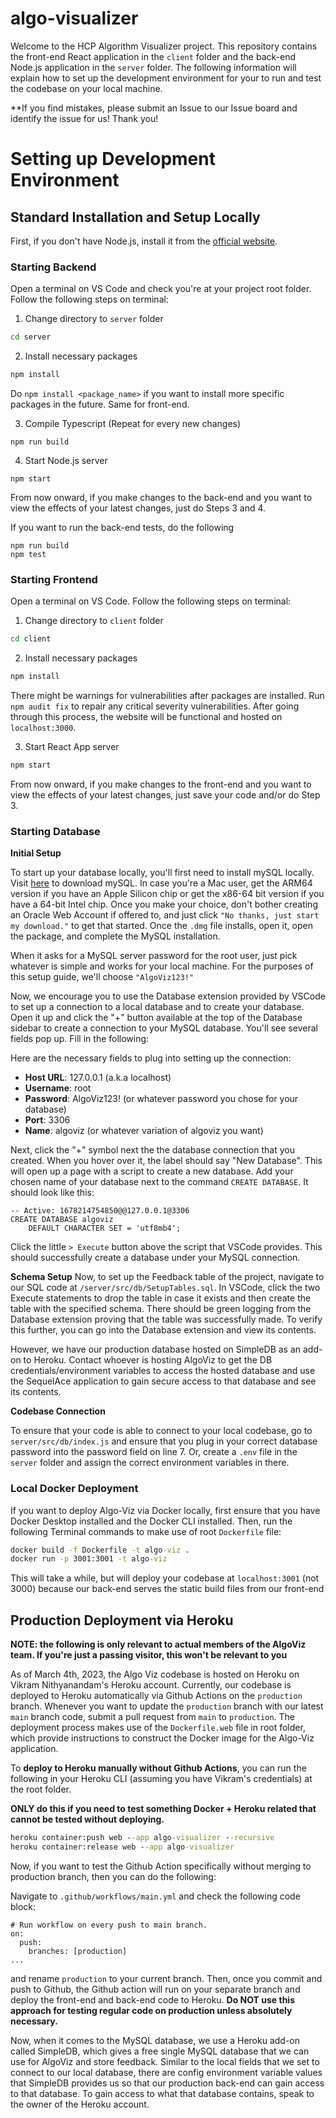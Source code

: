 # algo-visualizer

Welcome to the HCP Algorithm Visualizer project. This repository contains the front-end React application in the `client` folder and the back-end Node.js application in the `server` folder. The following information will explain how to set up the development environment for your to run and test the codebase on your local machine.

**If you find mistakes, please submit an Issue to our Issue board and identify the issue for us! Thank you!

# Setting up Development Environment

## Standard Installation and Setup Locally

First, if you don't have Node.js, install it from the [official website](https://nodejs.org/en/).


### Starting Backend

Open a terminal on VS Code and check you're at your project root folder. Follow the following steps on terminal:

1. Change directory to `server` folder
```cmd
cd server
```

2. Install necessary packages
```cmd
npm install
```
Do `npm install <package_name>` if you want to install more specific packages in the future. Same for front-end.

3. Compile Typescript (Repeat for every new changes)
```
npm run build
```

4. Start Node.js server
```
npm start
```

From now onward, if you make changes to the back-end and you want to view the effects of your latest changes, just do Steps 3 and 4.

If you want to run the back-end tests, do the following
```
npm run build
npm test
```


### Starting Frontend

Open a terminal on VS Code. Follow the following steps on terminal:

1. Change directory to `client` folder

```cmd
cd client
```

2. Install necessary packages

```cmd
npm install
```

There might be warnings for vulnerabilities after packages are installed. Run `npm audit fix` to repair any critical severity vulnerabilities. After going through this process, the website will be functional and hosted on `localhost:3000`.

3. Start React App server

```cmd
npm start
```

From now onward, if you make changes to the front-end and you want to view the effects of your latest changes, just save your code and/or do Step 3.


### Starting Database

**Initial Setup**

To start up your database locally, you'll first need to install mySQL locally. Visit [here](https://dev.mysql.com/downloads/mysql/) to download mySQL. In case you're a Mac user, get the ARM64 version if you have an Apple Silicon chip or get the x86-64 bit version if you have a 64-bit Intel chip. Once you make your choice, don't bother creating an Oracle Web Account if offered to, and just click `"No thanks, just start my download."` to get that started. Once the `.dmg` file installs, open it, open the package, and complete the MySQL installation.

When it asks for a MySQL server password for the root user, just pick whatever is simple and works for your local machine. For the purposes of this setup guide, we'll choose `"AlgoViz123!"`

Now, we encourage you to use the Database extension provided by VSCode to set up a connection to a local database and to create your database. Open it up and click the "+" button available at the top of the Database sidebar to create a connection to your MySQL database. You'll see several fields pop up. Fill in the following:

Here are the necessary fields to plug into setting up the connection:
- **Host URL**: 127.0.0.1 (a.k.a localhost)
- **Username**: root
- **Password**: AlgoViz123! (or whatever password you chose for your database)
- **Port**: 3306
- **Name**: algoviz (or whatever variation of algoviz you want)

Next, click the "+" symbol next the the database connection that you created. When you hover over it, the label should say "New Database". This will open up a page with a script to create a new database. Add your chosen name of your database next to the command `CREATE DATABASE`. It should look like this:

```code
-- Active: 1678214754850@@127.0.0.1@3306
CREATE DATABASE algoviz
    DEFAULT CHARACTER SET = 'utf8mb4';
```

Click the little `> Execute` button above the script that VSCode provides. This should successfully create a database under your MySQL connection.

**Schema Setup**
Now, to set up the Feedback table of the project, navigate to our SQL code at `/server/src/db/SetupTables.sql`. In VSCode, click the two Execute statements to drop the table in case it exists and then create the table with the specified schema. There should be green logging from the Database extension proving that the table was successfully made. To verify this further, you can go into the Database extension and view its contents.


However, we have our production database hosted on SimpleDB as an add-on to Heroku. Contact whoever is hosting AlgoViz to get the DB credentials/environment variables to access the hosted database and use the SequelAce application to gain secure access to that database and see its contents.

**Codebase Connection**

To ensure that your code is able to connect to your local codebase, go to `server/src/db/index.js` and ensure that you plug in your correct database password into the password field on line 7. Or, create a `.env` file in the `server` folder and assign the correct environment variables in there.


### Local Docker Deployment

If you want to deploy Algo-Viz via Docker locally, first ensure that you have Docker Desktop installed and the Docker CLI installed. Then, run the following Terminal commands to make use of root `Dockerfile` file:

```cmd
docker build -f Dockerfile -t algo-viz .
docker run -p 3001:3001 -t algo-viz
```

This will take a while, but will deploy your codebase at `localhost:3001` (not 3000) because our back-end serves the static build files from our front-end


## Production Deployment via Heroku

**NOTE: the following is only relevant to actual members of the AlgoViz team. If you're just a passing visitor, this won't be relevant to you**

As of March 4th, 2023, the Algo Viz codebase is hosted on Heroku on Vikram Nithyanandam's Heroku account.
Currently, our codebase is deployed to Heroku automatically via Github Actions on the `production` branch. Whenever you want to update the `production` branch with our latest `main` branch code, submit a pull request from `main` to `production`. The deployment process makes use of the `Dockerfile.web` file in root folder, which provide instructions to construct the Docker image for the Algo-Viz application.

To **deploy to Heroku manually without Github Actions**, you can run the following in your Heroku CLI (assuming you have Vikram's credentials) at the root folder.

**ONLY do this if you need to test something Docker + Heroku related that cannot be tested without deploying.**

```cmd
heroku container:push web --app algo-visualizer --recursive
heroku container:release web --app algo-visualizer
```

Now, if you want to test the Github Action specifically without merging to production branch, then you can do the following:

Navigate to `.github/workflows/main.yml` and check the following code block:
```code
# Run workflow on every push to main branch.
on:
  push:
    branches: [production]
...
```

and rename `production` to your current branch. Then, once you commit and push to Github, the Github action will run on your separate branch and deploy the front-end and back-end code to Heroku. **Do NOT use this approach for testing regular code on production unless absolutely necessary.**

Now, when it comes to the MySQL database, we use a Heroku add-on called SimpleDB, which gives a free single MySQL database that we can use for AlgoViz and store feedback. Similar to the local fields that we set to connect to our local database, there are config environment variable values that SimpleDB provides us so that our production back-end can gain access to that database. To gain access to what that database contains, speak to the owner of the Heroku account.